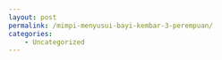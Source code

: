 ```yaml
---
layout: post
permalink: /mimpi-menyusui-bayi-kembar-3-perempuan/
categories:
    - Uncategorized
---
```


